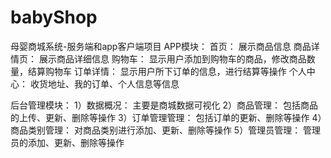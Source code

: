# babyShop
母婴商城系统-服务端和app客户端项目
APP模块：
首页：
	展示商品信息
商品详情页：
	展示商品详细信息
购物车：
	显示用户添加到购物车的商品，修改商品数量，结算购物车
订单详情：
	显示用户所下订单的信息，进行结算等操作
个人中心：
	收货地址、我的订单、个人信息等信息

后台管理模块：
1）数据概况：
	主要是商城数据可视化
2）商品管理：
	包括商品的上传、更新、删除等操作
3）订单管理管理：
	包括订单的更新、删除等操作
4）商品类别管理：
	对商品类别进行添加、更新、删除等操作
5）管理员管理：
	管理员的添加、更新、删除等操作
